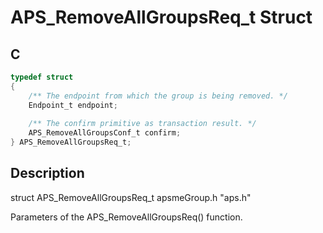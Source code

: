 # APS_RemoveAllGroupsReq_t Struct

## C

```c
typedef struct
{
    /** The endpoint from which the group is being removed. */
    Endpoint_t endpoint;
    
    /** The confirm primitive as transaction result. */
    APS_RemoveAllGroupsConf_t confirm;
} APS_RemoveAllGroupsReq_t;

```
## Description



struct APS_RemoveAllGroupsReq_t apsmeGroup.h "aps.h"

Parameters of the APS_RemoveAllGroupsReq() function.







